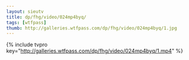 ```yaml
--- 
layout: sieutv
title: dp/fhg/video/024mp4byq/
tags: [wtfpass]
thumb: http://galleries.wtfpass.com/dp/fhg/video/024mp4byq/1.jpg
---
```

{% include tvpro key="http://galleries.wtfpass.com/dp/fhg/video/024mp4byq/1.mp4" %} 
